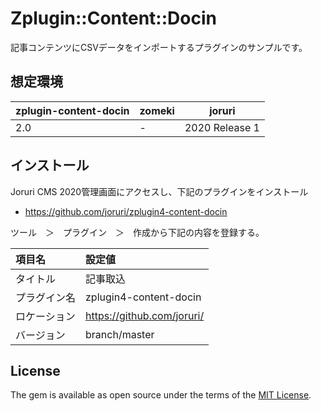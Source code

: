 # Zplugin::Content::Docin

記事コンテンツにCSVデータをインポートするプラグインのサンプルです。

## 想定環境

| zplugin-content-docin | zomeki | joruri |
| ---- | ---- | ---- |
| 2.0 | - | 2020 Release 1 |

## インストール

Joruri CMS 2020管理画面にアクセスし、下記のプラグインをインストール

* https://github.com/joruri/zplugin4-content-docin

ツール　＞　プラグイン　＞　作成から下記の内容を登録する。

|項目名|設定値|
|:----------|:---------------|
|タイトル|記事取込|
|プラグイン名|zplugin4-content-docin|
|ロケーション|https://github.com/joruri/|
|バージョン|branch/master|

## License

The gem is available as open source under the terms of the [MIT License](http://opensource.org/licenses/MIT).
